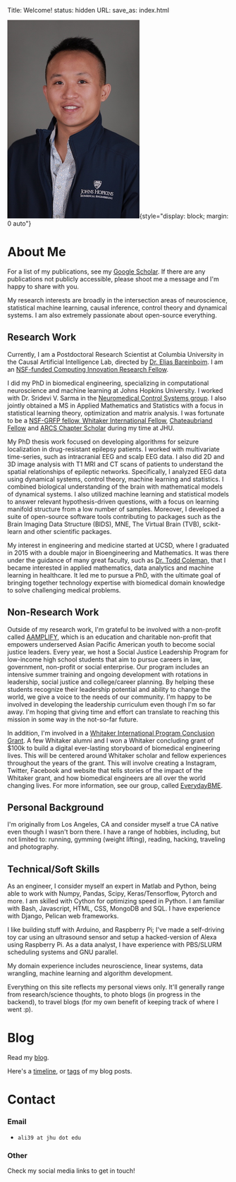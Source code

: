 Title: Welcome!
status: hidden
URL:
save_as: index.html

![Adam Li](./images/adam.JPG){style="display: block; margin: 0 auto"}

# About Me

For a list of my publications, see my [Google Scholar](https://scholar.google.com/citations?user=KxY17KcAAAAJ&hl=en). If there are any publications not publicly accessible, please shoot me a message and I'm happy to share with you.

My research interests are broadly in the intersection areas of neuroscience, statistical machine learning, causal inference, control theory and dynamical systems. I am also extremely passionate about open-source everything.

## Research Work

Currently, I am a Postdoctoral Research Scientist at Columbia University in the Causal Artificial Intelligence Lab, directed by [Dr. Elias Bareinboim](http://causalai.net). I am an [NSF-funded Computing Innovation Research Fellow](https://cifellows2021.org/2021-class/).

I did my PhD in biomedical engineering, specializing in computational neuroscience and machine learning at Johns Hopkins University. I worked with Dr. Sridevi V. Sarma in the [Neuromedical Control Systems group](http://sarmalab.icm.jhu.edu/). I also jointly obtained a MS in Applied Mathematics and Statistics with a focus in statistical learning theory, optimization and matrix analysis. I was fortunate to be a [NSF-GRFP fellow, Whitaker International Fellow](https://icm.jhu.edu/2017/03/20/adam-li-selected-for-nsf-graduate-research-and-whitaker-international-fellowships/#.YH2ZT6lKj0o), [Chateaubriand Fellow](https://icm.jhu.edu/2017/06/16/adam-li-icm-phd-student-selected-for-chateaubriand-fellowship/#.YH2Zi6lKj0o) and [ARCS Chapter Scholar](https://icm.jhu.edu/2020/07/20/adam-li-icm-phd-student-receives-arcs-scholarship/#.YH2ZbKlKj0o) during my time at JHU.

My PhD thesis work focused on developing algorithms for seizure localization in drug-resistant epilepsy patients. I worked with multivariate time-series, such as intracranial EEG and scalp EEG data. I also did 2D and 3D image analysis with T1 MRI and CT scans of patients to understand the spatial relationships of epileptic networks. Specifically, I analyzed EEG data using dynamical systems, control theory, machine learning and statistics. I combined biological understanding of the brain with mathematical models of dynamical systems. I also utilized machine learning and statistical models to answer relevant hypothesis-driven questions, with a focus on learning manifold structure from a low number of samples. Moreover, I developed a suite of open-source software tools contributing to packages such as the Brain Imaging Data Structure (BIDS), MNE, The Virtual Brain (TVB), scikit-learn and other scientific packages.

My interest in engineering and medicine started at UCSD, where I graduated in 2015 with a double major in Bioengineering and Mathematics. It was there under the guidance of many great faculty, such as [Dr. Todd Coleman](http://coleman.ucsd.edu/), that I became interested in applied mathematics, data analytics and machine learning in healthcare. It led me to pursue a PhD, with the ultimate goal of bringing together technology expertise with biomedical domain knowledge to solve challenging medical problems.

## Non-Research Work

Outside of my research work, I'm grateful to be involved with a non-profit called [AAMPLIFY](https://www.aamplify.us.org/), which is an education and charitable non-profit that empowers underserved Asian Pacific American youth to become social justice leaders. Every year, we host a Social Justice Leadership Program for low-income high school students that aim to pursue careers in law, government, non-profit or social enterprise. Our program includes an intensive summer training and ongoing development with rotations in leadership, social justice and college/career planning. By helping these students recognize their leadership potential and ability to change the world, we give a voice to the needs of our community. I'm happy to be involved in developing the leadership curriculum even though I'm so far away. I'm hoping that giving time and effort can translate to reaching this mission in some way in the not-so-far future.

In addition, I'm involved in a [Whitaker International Program Conclusion Grant](https://www.whitaker.org/). A few Whitaker alumni and I won a Whitaker concluding grant of $100k to build a digital ever-lasting storyboard of biomedical engineering lives. This will be centered around Whitaker scholar and fellow experiences throughout the years of the grant. This will involve creating a Instagram, Twitter, Facebook and website that tells stories of the impact of the Whitaker grant, and how biomedical engineers are all over the world changing lives. For more information, see our group, called [EverydayBME](https://www.everydaybme.com/).

## Personal Background

I'm originally from Los Angeles, CA and consider myself a true CA native even though I wasn't born there. I have a range
of hobbies, including, but not limited to: running, gymming (weight lifting), reading, hacking, traveling and photography.

## Technical/Soft Skills

As an engineer, I consider myself an expert in Matlab and Python, being able to work with Numpy, Pandas, Scipy, Keras/Tensorflow, Pytorch and more. I am skilled with Cython for optimizing speed in Python. I am familiar with Bash, Javascript, HTML, CSS, MongoDB and SQL. I have experience with Django, Pelican web frameworks.

I like building stuff with Arduino, and Raspberry Pi; I've made a
self-driving toy car using an ultrasound sensor and setup a hacked-version of Alexa using Raspberry Pi. As a data analyst, I have experience with PBS/SLURM scheduling systems and GNU parallel.

My domain experience includes neuroscience, linear systems, data wrangling, machine learning and algorithm development.

Everything on this site reflects my personal views only. It'll generally range from research/science thoughts, to photo blogs (in progress in the backend), to travel blogs (for my own benefit of keeping track of where I went :p).

# Blog

Read my [blog](/blog.html).

Here's a [timeline](/archives.html), or [tags](/tags.html) of my blog posts.

# Contact

### Email

- `ali39 at jhu dot edu`

### Other

Check my social media links to get in touch!
